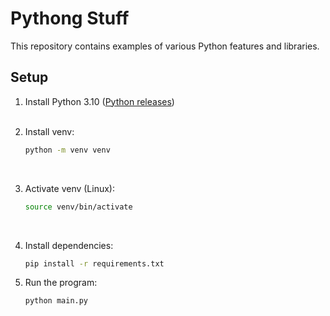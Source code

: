 # Pythong Stuff

This repository contains examples of various Python 
features and libraries.

## Setup

1. Install Python 3.10 ([Python releases](https://www.python.org/downloads/))
   <br/><br/>

2. Install venv:
    ```bash
    python -m venv venv
    ```
   <br/>
3. Activate venv (Linux):
    ```bash
    source venv/bin/activate
    ```
   <br/>
4. Install dependencies:
    ```bash
    pip install -r requirements.txt
    ```
5. Run the program:
    ```bash
    python main.py
    ```
   
